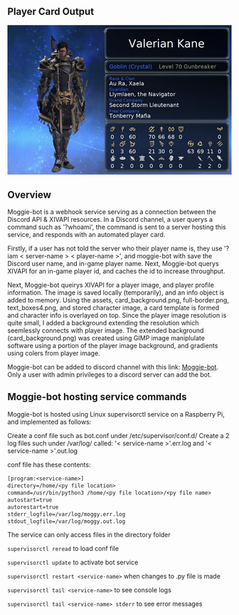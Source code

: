 ## Player Card Output

![](player_card_example.jpg)

## Overview

Moggie-bot is a webhook service serving as a connection between the Discord API & XIVAPI resources.
In a Discord channel, a user querys a command such as '?whoami', the command is
sent to a server hosting this service, and responds with an automated player card.

Firstly, if a user has not told the server who their player name is, they use 
'?iam < server-name > < player-name >', and moggie-bot with save the Discord user
name, and in-game player name. Next, Moggie-bot querys XIVAPI for an in-game
player id, and caches the id to increase throughput. 

Next, Moggie-bot queirys XIVAPI for a player image, and player profile information.
The image is saved locally (temporarily), and an info object is added to memory. 
Using the assets, card_background.png, full-border.png, text_boxes4.png, and stored
character image, a card template is formed and character info is overlayed on top. 
Since the player image resolution is quite small, I added a background extending the
resolution which seemlessly connects with player image. The extended background
(card_background.png) was created using GIMP image maniplulate software using
a portion of the player image background, and gradients using colers from player image.

Moggie-bot can be added to discord channel with this link:
[Moggie-bot](https://discord.com/oauth2/authorize?client_id=734119059695730719&permissions=0&redirect_uri=http%3A%2F%2F96.48.246.100%3A9292%2Fauthorize&scope=bot). Only a user with admin privileges to a discord server can add the bot. 

## Moggie-bot hosting service commands

Moggie-bot is hosted using Linux supervisorctl service on a Raspberry Pi, and implemented as follows:

Create a conf file such as bot.conf under /etc/supervisor/conf.d/
Create a 2 log files such under /var/log/ called: 
'< service-name >'.err.log and
'< service-name >'.out.log

conf file has these contents:
```
[program:<service-name>]                                                                 
directory=/home/<py file location>
command=/usr/bin/python3 /home/<py file location>/<py file name>
autostart=true                                                                  
autorestart=true                                                                
stderr_logfile=/var/log/moggy.err.log                                           
stdout_logfile=/var/log/moggy.out.log   
```

The service can only access files in the directory folder

`supervisorctl reread` to load conf file

`supervisorctl update` to activate bot service

`supervisorctl restart <service-name>` when changes to .py file is made

`supervisorctl tail <service-name>` to see console logs

`supervisorctl tail <service-name> stderr` to see error messages

